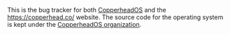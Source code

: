 This is the bug tracker for both [CopperheadOS](https://copperhead.co/android/) and the
https://copperhead.co/ website. The source code for the operating system is kept under the
[CopperheadOS organization](https://github.com/copperheados).
